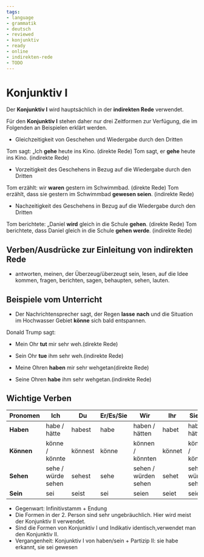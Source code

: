 ```yaml
---
tags:
- language
- grammatik
- deutsch
- reviewed
- konjunktiv
- ready
- online
- indirekten-rede
- TODO
---
```


# Konjunktiv I

Der __Konjunktiv I__ wird hauptsächlich in der __indirekten Rede__ verwendet.

Für den __Konjunktiv I__ stehen daher nur drei Zeitformen zur Verfügung, die im Folgenden an Beispielen erklärt werden.

- Gleichzeitigkeit von Geschehen und Wiedergabe durch den Dritten

Tom sagt: „Ich __gehe__ heute ins Kino. (direkte Rede)
Tom sagt, er __gehe__ heute ins Kino. (indirekte Rede)

- Vorzeitigkeit des Geschehens in Bezug auf die Wiedergabe durch den Dritten

Tom erzählt: wir __waren__ gestern im Schwimmbad. (direkte Rede)
Tom erzählt, dass sie gestern im Schwimmbad __gewesen seien__. (indirekte Rede)

- Nachzeitigkeit des Geschehens in Bezug auf die Wiedergabe durch den Dritten

Tom berichtete: „Daniel __wird__ gleich in die Schule __gehen__. (direkte Rede)
Tom berichtete, dass Daniel gleich in die Schule __gehen werde__. (indirekte Rede)

## Verben/Ausdrücke zur Einleitung von indirekten Rede

- antworten, meinen, der Überzeug/überzeugt sein, lesen, auf die Idee kommen, fragen, berichten, sagen, behaupten, sehen, lauten.

## Beispiele vom Unterricht

- Der Nachrichtensprecher sagt, der Regen __lasse__ __nach__ und die Situation im Hochwasser Gebiet __könne__ sich bald entspannen.

Donald Trump sagt:

- Mein Ohr __tut__ mir sehr weh.(direkte Rede)
- Sein Ohr __tue__ ihm sehr weh.(indirekte Rede)

- Meine Ohren __haben__ mir sehr wehgetan(direkte Rede)
- Seine Ohren __habe__ ihm sehr wehgetan.(indirekte Rede)

## Wichtige Verben

| __Pronomen__     | __Ich__             | __Du__          | __Er/Es/Sie__     | __Wir__                 | __Ihr__           | __Sie/sie__             |
| ---------------- | ------------------- | --------------- | ----------------- | ----------------------- | ----------------- | ----------------------- |
| __Haben__        | habe / hätte         | habest          | habe               | haben / hätten          | habet             | haben / hätten          |
| __Können__       | könne / könnte       | könnest         | könne              | können / könnten        | könnet            | können / könnten        |
| __Sehen__        | sehe / würde sehen   | sehest          | sehe               | sehen / würden sehen     | sehet             | sehen / würden sehen     |
| __Sein__         | sei                  | seist           | sei                | seien                   | seiet             | seien                   |

- Gegenwart: Infinitivstamm + Endung
- Die Formen in der 2. Person sind sehr ungebräuchlich. Hier wird meist der Konjunktiv II verwendet.
- Sind die Formen von Konjunktiv I und Indikativ identisch,verwendet man den Konjunktiv II.
- Vergangenheit: Konjunktiv I von haben/sein + Partizip II: sie habe erkannt, sie sei gewesen

